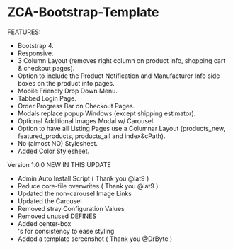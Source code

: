 # ZCA-Bootstrap-Template

FEATURES:
* Bootstrap 4.
* Responsive.
* 3 Column Layout (removes right column on product info, shopping cart & checkout pages).
* Option to include the Product Notification and Manufacturer Info side boxes on the product info pages.
* Mobile Friendly Drop Down Menu.
* Tabbed Login Page.
* Order Progress Bar on Checkout Pages.
* Modals replace popup Windows (except shipping estimator).
* Optional Additional Images Modal w/ Carousel.
* Option to have all Listing Pages use a Columnar Layout (products_new, featured_products, products_all and index&cPath).
* No (almost NO) Stylesheet.
* Added Color Stylesheet.

Version 1.0.0
NEW IN THIS UPDATE
* Admin Auto Install Script ( Thank you @lat9 )
* Reduce core-file overwrites ( Thank you @lat9 )
* Updated the non-carousel Image Links
* Updated the Carousel
* Removed stray Configuration Values
* Removed unused DEFINES
* Added center-box <div>'s for consistency to ease styling
* Added a template screenshot ( Thank you @DrByte )
